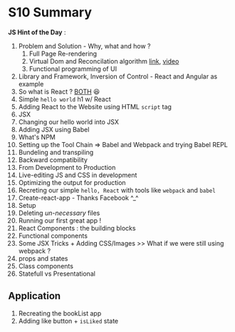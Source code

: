 # S10 Summary

**JS Hint of the Day** : 

1. Problem and Solution - Why, what and how ?
   1. Full Page Re-rendering
   2. Virtual Dom and Reconcilation algorithm [link](https://reactjs.org/docs/faq-internals.html), [video](https://www.youtube.com/watch?v=BYbgopx44vo)
   3. Functional programming of UI
2. Library and Framework, Inversion of Control - React and Angular as example
3. So what is React ? [BOTH](https://www.quora.com/Is-React-a-library-or-a-framework-and-why) 😆
4. Simple `hello world` h1 w/ React
5. Adding React to the Website using HTML `script` tag
6. JSX
7. Changing our hello world into JSX
8. Adding JSX using Babel
9. What's NPM
10. Setting up the Tool Chain => Babel and Webpack and trying Babel REPL
   1. Bundeling and transpiling
   2. Backward compatibility
   3. From Development to Production
   4. Live-editing JS and CSS in development
   5. Optimizing the output for production
11. Recreting our simple `hello, React` with tools like `webpack` and `babel`
12. Create-react-app - Thanks Facebook ^_^
   6. Setup
   7. Deleting _un-necessary_ files 
13. Running our first great app !
14. React Components : the building blocks
15. Functional components
16. Some JSX Tricks + Adding CSS/Images >> What if we were still using webpack ?
17. props and states
18. Class components
19. Statefull vs Presentational

Application
---
1. Recreating the bookList app
2. Adding like button + `isLiked` state